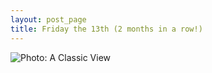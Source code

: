 ```yaml
---
layout: post_page
title: Friday the 13th (2 months in a row!)
---
```


<img alt="Photo: A Classic View" src="http://nmlin.org/Images/2015.02.14/buns_one.jpg" style="max-width:630px;">